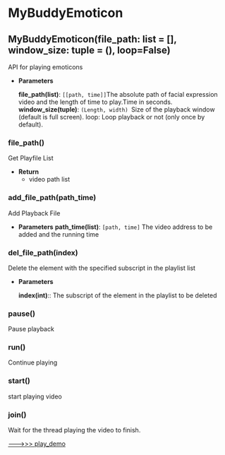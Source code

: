 # MyBuddyEmoticon

## MyBuddyEmoticon(file_path: list = [], window_size: tuple = (), loop=False)
API for playing emoticons

* **Parameters**

    **file_path(list)**: `[[path, time]]`The absolute path of facial expression video and the length of time to play.Time in seconds.
    **window_size(tuple)**: `(Length, width) `Size of the playback window (default is full screen).
    loop: Loop playback or not (only once by default).

### file_path()
Get Playfile List
* **Return**
  * video path list

### add_file_path(path_time)
Add Playback File
* **Parameters**
    **path_time(list)**: `[path, time]` The video address to be added and the running time

### del_file_path(index)
Delete the element with the specified subscript in the playlist list
* **Parameters**

    **index(int)**:: The subscript of the element in the playlist to be deleted

### pause()
Pause playback

### run()
Continue playing

### start()
start playing video

### join()
Wait for the thread playing the video to finish.

[--->>> play_demo](../demo/mybuddy_demo/mybuddy_emoticon_demo.py)